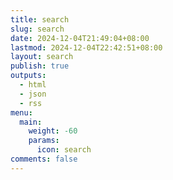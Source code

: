 ```yaml
---
title: search
slug: search
date: 2024-12-04T21:49:04+08:00
lastmod: 2024-12-04T22:42:51+08:00
layout: search
publish: true
outputs:
  - html
  - json
  - rss
menu:
  main:
    weight: -60
    params:
      icon: search
comments: false
---
```

